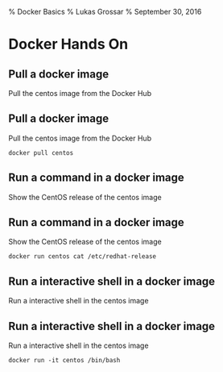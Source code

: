 % Docker Basics
% Lukas Grossar
% September 30, 2016

# Docker Hands On

## Pull a docker image

Pull the centos image from the Docker Hub

## Pull a docker image

Pull the centos image from the Docker Hub

    docker pull centos

## Run a command in a docker image

Show the CentOS release of the centos image

## Run a command in a docker image

Show the CentOS release of the centos image

    docker run centos cat /etc/redhat-release

## Run a interactive shell in a docker image

Run a interactive shell in the centos image

## Run a interactive shell in a docker image

Run a interactive shell in the centos image

    docker run -it centos /bin/bash
